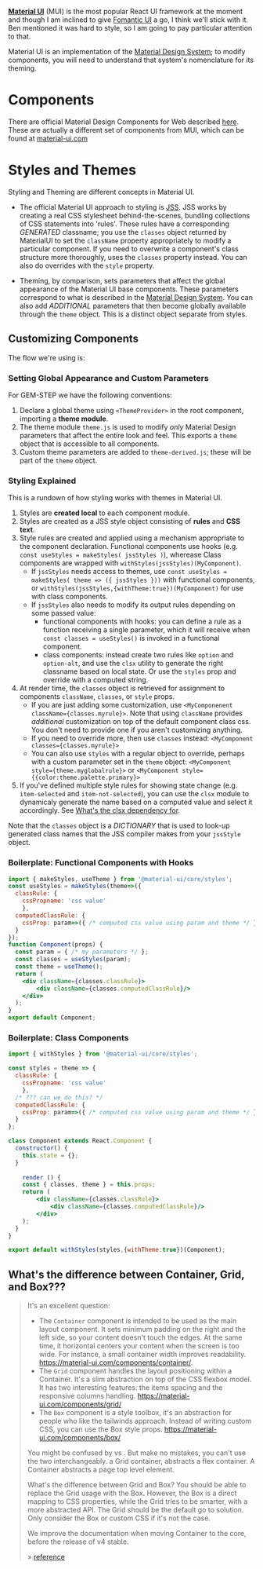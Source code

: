 **[Material UI](https://material-ui.com/)** (MUI) is the most popular React UI framework at the moment and though I am inclined to give [Fomantic UI](https://fomantic-ui.com/) a go, I think we'll stick with it. Ben mentioned it was hard to style, so I am going to pay particular attention to that. 

Material UI is an implementation of the [Material Design System](https://material.io/design/); to modify components, you will need to understand that system's nomenclature for its theming. 

# Components

There are official Material Design Components for Web described [here](https://material.io/develop/web/). These are actually a different set of components from MUI, which can be found at [material-ui.com](https:.//material-ui.com)

# Styles and Themes

Styling and Theming are different concepts in Material UI.

* The official Material UI approach to styling is [JSS](https://v4.material-ui.com/customization/css-in-js/). JSS works by creating a real CSS stylesheet behind-the-scenes, bundling collections of CSS  statements into 'rules'. These rules have a corresponding *GENERATED* classname; you use the `classes` object returned by MaterialUI to set the `className` property appropriately to modify a particular component. If you need to overwrite a component's class structure more thoroughly, uses the `classes` property instead. You can also do overrides with the `style` property.

* Theming, by comparison, sets parameters that affect the global appearance of the Material UI base components. These parameters correspond to what is described in the [Material Design System](https://material.io/design/). You can also add *ADDITIONAL* parameters that then become globally available through the `theme` object. This is a distinct object separate from styles.

## Customizing Components

The flow we're using is:

### Setting Global Appearance and Custom Parameters

For GEM-STEP we have the following conventions:

1. Declare a global theme using `<ThemeProvider>` in the root component, importing a **theme module**.
2. The theme module `theme.js` is used to modify _only_ Material Design parameters that affect the entire look and feel. This exports a `theme` object that is accessible to all components.
3. Custom theme parameters are added to `theme-derived.js`; these will be part of the `theme` object.

### Styling Explained

This is a rundown of how styling works with themes in Material UI.

1. Styles are **created local** to each component module.
2. Styles are created as a JSS style object consisting of **rules** and **CSS text**.
3. Style rules are created and applied using a mechanism appropriate to the component declaration. Functional components use hooks (e.g. `const useStyles = makeStyles( jssStyles )`), wherease Class components are wrapped with `withStyles(jssStyles)(MyComponent)`. 
    * If `jssStyles` needs access to themes, use `const useStyles = makeStyles( theme => ({ jssStyles }))` with functional components, or `withStyles(jssStyles,{withTheme:true})(MyComponent)` for use with class components.
    * If `jssStyles` also needs to modify its output rules depending on some passed value:
      * functional components with hooks: you can define a rule as a function receiving a single parameter, which it will receive when `const classes = useStyles()` is invoked in a functional component. 
      * class components: instead create two rules like `option` and `option-alt`, and use the `clsx` utility to generate the right classname based on local state. Or use the `styles` prop and override with a computed string.
4. At render time, the `classes` object is retrieved for assignment to components `className`, `classes`, or `style` props. 
    * If you are just adding some customization, use `<MyComponenent className={classes.myrule}>`. Note that using `className` provides _additional_ customization on top of the default component class css. You don't need to provide one if you aren't customizing anything.  
    * If you need to override more, then use `classes` instead: `<MyComponent classes={classes.myrule}>`
    * You can also use `styles` with a regular object to override, perhaps with a custom parameter set in the `theme` object: `<MyComponent style={theme.myglobalrule}>` or `<MyComponent style={{color:theme.palette.primary}>`
5. If you've defined multiple style rules for showing state change (e.g. `item-selected` and `item-not-selected`), you can use the `clsx` module to dynamicaly generate the name based on a computed value and select it accordingly. See [What's the clsx dependency for](https://material-ui.com/getting-started/faq/#whats-the-clsx-dependency-for).

Note that the `classes` object is a *DICTIONARY* that is used to look-up generated class names that the JSS compiler makes from your `jssStyle` object.

### Boilerplate: Functional Components with Hooks

```jsx
import { makeStyles, useTheme } from '@material-ui/core/styles';
const useStyles = makeStyles(theme=>({
  classRule: {
  	cssPropname: 'css value'
	},
  computedClassRule: {
    cssProp: param=>({ /* computed css value using param and theme */ })
  }
});
function Component(props) {
  const param = { /* my parameters */ };
  const classes = useStyles(param);
  const theme = useTheme();
  return (
    <div className={classes.classRule}>
    	<div className={classes.computedClassRule}/>
    </div>
  );
}
export default Component;
```

### Boilerplate: Class Components

```jsx
import { withStyles } from '@material-ui/core/styles';

const styles = theme => {
  classRule: {
  	cssPropname: 'css value'
	},
  /* ??? can we do this? */
  computedClassRule: {
    cssProp: param=>({ /* computed css value using param and theme */ })
  }
};

class Component extends React.Component {
  constructor() {
    this.state = {};
  }
  
 	render () {
    const { classes, theme } = this.props;
  	return (
    	<div className={classes.classRule}>
    		<div className={classes.computedClassRule}/>
    	</div>
  	);
  }
}

export default withStyles(styles,{withTheme:true})(Component);
```

## What's the difference between Container, Grid, and Box???

>
>It's an excellent question:
>
>* The `Container` component is intended to be used as the main layout component. It sets minimum padding on the right and the left side, so your content doesn't touch the edges. At the same time, it horizontal centers your content when the screen is too wide. For instance, a small container width improves readability. https://material-ui.com/components/container/.
>* The `Grid` component handles the layout positioning within a Container. It's a slim abstraction on top of the CSS flexbox model. It has two interesting features: the items spacing and the responsive columns handling. https://material-ui.com/components/grid/
>* The `Box` component is a style toolbox, it's an abstraction for people who like the tailwinds approach. Instead of writing custom CSS, you can use the Box style props. https://material-ui.com/components/box/
>
>You might be confused by <Container /> vs <Grid container />. But make no mistakes, you can't use the two interchangeably. a Grid container, abstracts a flex container. A Container abstracts a page top level element.
>
>What's the difference between Grid and Box? You should be able to replace the Grid usage with the Box. However, the Box is a direct mapping to CSS properties, while the Grid tries to be smarter, with a more abstracted API. The Grid should be the default go to solution. Only consider the Box or custom CSS if it's not the case.
>
>We improve the documentation when moving Container to the core, before the release of v4 stable.
>
>&raquo; [reference](https://spectrum.chat/material-ui/help/grid-vs-box-and-now-vs-container~73cef09f-1eb9-4d0f-a3a3-d46c44232524)

